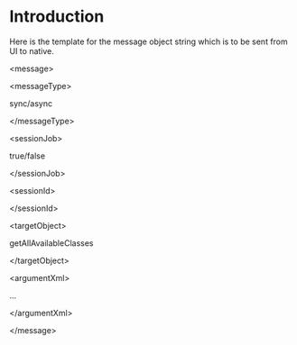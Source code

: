 # Introduction #

Here is the template for the message object string which is to be sent from UI to native.



&lt;message&gt;





&lt;messageType&gt;

sync/async

&lt;/messageType&gt;




&lt;sessionJob&gt;

true/false

&lt;/sessionJob&gt;




&lt;sessionId&gt;



&lt;/sessionId&gt;




&lt;targetObject&gt;

getAllAvailableClasses

&lt;/targetObject&gt;




&lt;argumentXml&gt;

...

&lt;/argumentXml&gt;






&lt;/message&gt;

